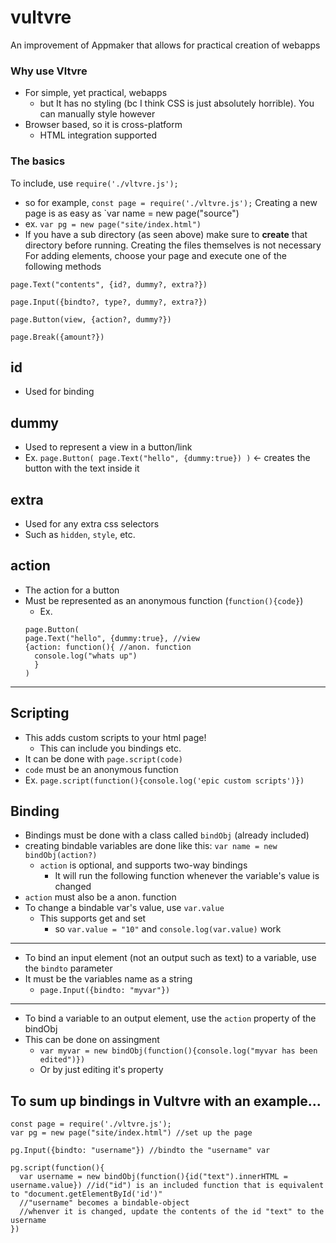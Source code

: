 # vultvre
 An improvement of Appmaker that allows for practical creation of webapps

### Why use Vltvre
- For simple, yet practical, webapps
  - but It has no styling (bc I think CSS is just absolutely horrible). You can manually style however
- Browser based, so it is cross-platform
  - HTML integration supported

### The basics

To include, use `require('./vltvre.js');`
- so for example, `const page = require('./vltvre.js');`
Creating a new page is as easy as `var name = new page("source")
- ex. `var pg = new page("site/index.html")`
- If you have a sub directory (as seen above) make sure to **create** that directory before running. Creating the files themselves is not necessary
For adding elements, choose your page and execute one of the following methods
```
page.Text("contents", {id?, dummy?, extra?})

page.Input({bindto?, type?, dummy?, extra?})

page.Button(view, {action?, dummy?})

page.Break({amount?})
```
## id
- Used for binding
## dummy
- Used to represent a view in a button/link
- Ex. `page.Button( page.Text("hello", {dummy:true}) )` <- creates the button with the text inside it
## extra
- Used for any extra css selectors 
- Such as `hidden`, `style`, etc.
## action
- The action for a button
- Must be represented as an anonymous function (`function(){code}`)
  - Ex. 
  ```
  page.Button(
  page.Text("hello", {dummy:true}, //view
  {action: function(){ //anon. function
    console.log("whats up")
    }
  ) 
  ```
---
## Scripting
- This adds custom scripts to your html page!
  - This can include you bindings etc.
- It can be done with `page.script(code)`
 - `code` must be an anonymous function
 - Ex. `page.script(function(){console.log('epic custom scripts')})`
## Binding
- Bindings must be done with a class called `bindObj` (already included)
- creating bindable variables are done like this: `var name = new bindObj(action?)`
  - `action` is optional, and supports two-way bindings
    - It will run the following function whenever the variable's value is changed
 - `action` must also be a anon. function
 - To change a bindable var's value, use `var.value`
   - This supports get and set
     - so `var.value = "10"` and `console.log(var.value)` work
---
- To bind an input element (not an output such as text) to a variable, use the `bindto` parameter
- It must be the variables name as a string 
  - `page.Input({bindto: "myvar"})`
---
- To bind a variable to an output element, use the `action` property of the bindObj
- This can be done on assingment
  - `var myvar = new bindObj(function(){console.log("myvar has been edited")})`
  - Or by just editing it's property

## To sum up bindings in Vultvre with an example...
```
const page = require('./vltvre.js');
var pg = new page("site/index.html") //set up the page

pg.Input({bindto: "username"}) //bindto the "username" var

pg.script(function(){
  var username = new bindObj(function(){id("text").innerHTML = username.value}) //id("id") is an included function that is equivalent to "document.getElementById('id')"
  //"username" becomes a bindable-object
  //whenver it is changed, update the contents of the id "text" to the username
})
```
